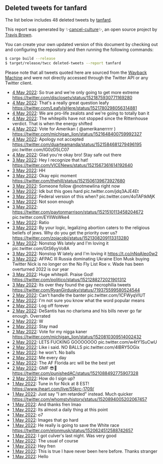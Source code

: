 ## Deleted tweets for tanfard

The list below includes 48 deleted tweets by
[tanfard](https://twitter.com/tanfard).



This report was generated by ✨[cancel-culture](https://github.com/travisbrown/cancel-culture)✨,
an open source project by [Travis Brown](https://twitter.com/travisbrown).

You can create your own updated version of this document by checking out and configuring the
repository and then running the following commands:

```bash
$ cargo build --release
$ target/release/twcc deleted-tweets --report tanfard
```

Please note that all tweets quoted here are sourced from the
[Wayback Machine](https://web.archive.org) and were not directly accessed through the Twitter API or
any Twitter client.

* [ 4 May 2022](https://web.archive.org/web/20220504153934/https://twitter.com/tanfard/status/1521876858299629569): So true and we're only going to get more extreme https://twitter.com/disclosetv/status/1521875930771169280 <!--1521876858299629569-->
* [ 4 May 2022](https://web.archive.org/web/20220504121137/https://twitter.com/tanfard/status/1521823981933899777): That's a really great question leafy https://twitter.com/LeafyIsHere/status/1521780298056314881 <!--1521823981933899777-->
* [ 4 May 2022](https://web.archive.org/web/20220504023425/https://twitter.com/tanfard/status/1521679404782559237): We are pro-life zealots and we're going to totally ban it <!--1521679404782559237-->
* [ 4 May 2022](https://web.archive.org/web/20220504005728/https://twitter.com/tanfard/status/1521655052280213504): The whitepills have not stopped since the Rittenhouse verdict. That is when the energy shifted <!--1521655052280213504-->
* [ 4 May 2022](https://web.archive.org/web/20220504005624/https://twitter.com/tanfard/status/1521654723950125060): Vote for Amerikan ( @amerikanerrrrr ) https://twitter.com/michigan_lion/status/1521648400759992327 <!--1521654723950125060-->
* [ 4 May 2022](https://web.archive.org/web/20220504004648/https://twitter.com/tanfard/status/1521652323033960451): Apology not accepted  https://twitter.com/duarteamanda/status/1521584681279496195  pic.twitter.com/lG0zD5LC07 <!--1521652323033960451-->
* [ 4 May 2022](https://web.archive.org/web/20220504002546/https://twitter.com/tanfard/status/1521647133593636864): Glad you're okay bro! Stay safe out there <!--1521647133593636864-->
* [ 3 May 2022](https://web.archive.org/web/20220503233110/https://twitter.com/tanfard/status/1521633294542155785): Hey I recognize that hat! https://twitter.com/VICENews/status/1521567361614192640 <!--1521633294542155785-->
* [ 3 May 2022](https://web.archive.org/web/20220503224257/https://twitter.com/tanfard/status/1521621319858728964): HH <!--1521621319858728964-->
* [ 3 May 2022](https://web.archive.org/web/20220503180001/https://twitter.com/tanfard/status/1521549995937353728): Okay epic moment https://twitter.com/thehill/status/1521506139673927680 <!--1521549995937353728-->
* [ 3 May 2022](https://web.archive.org/web/20220503175658/https://twitter.com/tanfard/status/1521548592627998720): Someone follow  @notmewlina  right now <!--1521548592627998720-->
* [ 3 May 2022](https://web.archive.org/web/20220503161221/https://twitter.com/tanfard/status/1521522824275501057): Idk but this goes hard pic.twitter.com/jdq3AJE4Et <!--1521522824275501057-->
* [ 3 May 2022](https://web.archive.org/web/20220503155229/https://twitter.com/tanfard/status/1521517870198542336): Federal version of this when? pic.twitter.com/4oTAFtkMjK <!--1521517870198542336-->
* [ 3 May 2022](https://web.archive.org/web/20220503153852/https://twitter.com/tanfard/status/1521514531217936385): Not soon enough <!--1521514531217936385-->
* [ 3 May 2022](https://web.archive.org/web/20220503152620/https://twitter.com/tanfard/status/1521511417412792322): https://twitter.com/paytonmarrison/status/1521510113458204672  pic.twitter.com/EYIIWsWke4 <!--1521511417412792322-->
* [ 3 May 2022](https://web.archive.org/web/20220503152503/https://twitter.com/tanfard/status/1521511071038771200): Ratio <!--1521511071038771200-->
* [ 3 May 2022](https://web.archive.org/web/20220503151826/https://twitter.com/tanfard/status/1521509259032338433): By your logic, legalizing abortion caters to the religious beliefs of jews. Why do you get the priority over us? https://twitter.com/zojacobi/status/1521308209113313280 <!--1521509259032338433-->
* [ 3 May 2022](https://web.archive.org/web/20220503015329/https://twitter.com/tanfard/status/1521306701407784960): Nonstop Ws lately and I'm loving it pic.twitter.com/GtS6yyVo8A <!--1521306701407784960-->
* [ 3 May 2022](https://web.archive.org/web/20220503015210/https://twitter.com/tanfard/status/1521306591831945216): Nonstop W lately and I'm loving it https://t.co/nNqAIeo0w2 <!--1521306591831945216-->
* [ 3 May 2022](https://web.archive.org/web/20220503010536/https://twitter.com/tanfard/status/1521294617890766848): AFPAC III Russia dominating Ukraine Elon Musk buying Twitter Nick is no longer on the No Fly List Roe v. Wade has been overturned 2022 is our year <!--1521294617890766848-->
* [ 3 May 2022](https://web.archive.org/web/20220503005141/https://twitter.com/tanfard/status/1521291209448243201): Huge whitepill. Praise God! https://twitter.com/politico/status/1521288272021901312 <!--1521291209448243201-->
* [ 3 May 2022](https://web.archive.org/web/20220503000153/https://twitter.com/tanfard/status/1521278573147037697): Its over they found the gay necrophilia tweets https://twitter.com/RyanGirdusky/status/719375599580524544 <!--1521278573147037697-->
* [ 2 May 2022](https://web.archive.org/web/20220502202715/https://twitter.com/tanfard/status/1521224703192584192): Can't handle the banter pic.twitter.com/1CFWyqVIUT <!--1521224703192584192-->
* [ 2 May 2022](https://web.archive.org/web/20220502203331/https://twitter.com/tanfard/status/1521223785331970053): I'm not sure you know what the word popular means <!--1521223785331970053-->
* [ 2 May 2022](https://web.archive.org/web/20220502202254/https://twitter.com/tanfard/status/1521223506570231820): Log off forever <!--1521223506570231820-->
* [ 2 May 2022](https://web.archive.org/web/20220502171350/https://twitter.com/tanfard/status/1521176052713807872): DeSantis has no charisma and his bills never go far enough. Overrated <!--1521176052713807872-->
* [ 2 May 2022](https://web.archive.org/web/20220502170504/https://twitter.com/tanfard/status/1521173886108327936): W <!--1521173886108327936-->
* [ 2 May 2022](https://web.archive.org/web/20220502170134/https://twitter.com/tanfard/status/1521172799255158785): Stay mad <!--1521172799255158785-->
* [ 2 May 2022](https://web.archive.org/web/20220502164359/https://twitter.com/tanfard/status/1521168502006112257): Vote for my nigga kaner https://twitter.com/michigan_lion/status/1520810309514002432 <!--1521168502006112257-->
* [ 2 May 2022](https://web.archive.org/web/20220502163126/https://twitter.com/tanfard/status/1521165308089753601): LETS FUCKING GOOOOOOO pic.twitter.com/w4tY1SuCwU <!--1521165308089753601-->
* [ 2 May 2022](https://web.archive.org/web/20220502161911/https://twitter.com/tanfard/status/1521162279080837123): Like i said. NO BALLS pic.twitter.com/4IBRY5OGix <!--1521162279080837123-->
* [ 2 May 2022](https://web.archive.org/web/20220502161754/https://twitter.com/tanfard/status/1521161945432395781): he won't. No balls <!--1521161945432395781-->
* [ 2 May 2022](https://web.archive.org/web/20220502160923/https://twitter.com/tanfard/status/1521159863413448705): Me every day <!--1521159863413448705-->
* [ 2 May 2022](https://web.archive.org/web/20220502160659/https://twitter.com/tanfard/status/1521159187316752385): The AF Florida arc will be the best yet <!--1521159187316752385-->
* [ 2 May 2022](https://web.archive.org/web/20220502114703/https://twitter.com/tanfard/status/1521093796305543169): GMF 😎🥂 https://twitter.com/punishedAC/status/1521088492775907328 <!--1521093796305543169-->
* [ 2 May 2022](https://web.archive.org/web/20220502013605/https://twitter.com/tanfard/status/1520939928414310401): How do I sign up? <!--1520939928414310401-->
* [ 1 May 2022](https://web.archive.org/web/20220501235947/https://twitter.com/tanfard/status/1520915853147262977): Tune in for Nick at 8 EST! https://www.iheart.com/live/55krc-1709/ <!--1520915853147262977-->
* [ 1 May 2022](https://web.archive.org/web/20220501233840/https://twitter.com/tanfard/status/1520910325490593792): Just say "I am retarded" instead. Much quicker https://twitter.com/whomstyhistory/status/1520894005202067457 <!--1520910325490593792-->
* [ 1 May 2022](https://web.archive.org/web/20220501233645/https://twitter.com/tanfard/status/1520910018060734464): And thanks fren lmao <!--1520910100805865472-->
* [ 1 May 2022](https://web.archive.org/web/20220501233645/https://twitter.com/tanfard/status/1520910018060734464): Its almost a daily thing at this point <!--1520910018060734464-->
* [ 1 May 2022](https://web.archive.org/web/20220501215536/https://twitter.com/tanfard/status/1520884559553904646): o7 <!--1520884559553904646-->
* [ 1 May 2022](https://web.archive.org/web/20220501165010/https://twitter.com/tanfard/status/1520807656767827969): Images that go hard <!--1520807656767827969-->
* [ 1 May 2022](https://web.archive.org/web/20220501164014/https://twitter.com/tanfard/status/1520805195827101701): He really is going to save the White race https://twitter.com/elonmusk/status/1520624512588742657 <!--1520805195827101701-->
* [ 1 May 2022](https://web.archive.org/web/20220501163737/https://twitter.com/tanfard/status/1520804537250062342): I got culver's last night. Was very good <!--1520804537250062342-->
* [ 1 May 2022](https://web.archive.org/web/20220501163723/https://twitter.com/tanfard/status/1520804404189929473): The usual of course <!--1520804404189929473-->
* [ 1 May 2022](https://web.archive.org/web/20220501163529/https://twitter.com/tanfard/status/1520804004577558528): Hey fren <!--1520804004577558528-->
* [ 1 May 2022](https://web.archive.org/web/20220501163219/https://twitter.com/tanfard/status/1520803001610424322): This is true I have never been here before. Thanks stranger <!--1520803001610424322-->
* [ 1 May 2022](https://web.archive.org/web/20220501162620/https://twitter.com/tanfard/status/1520801669189181440): Hello <!--1520801669189181440-->
